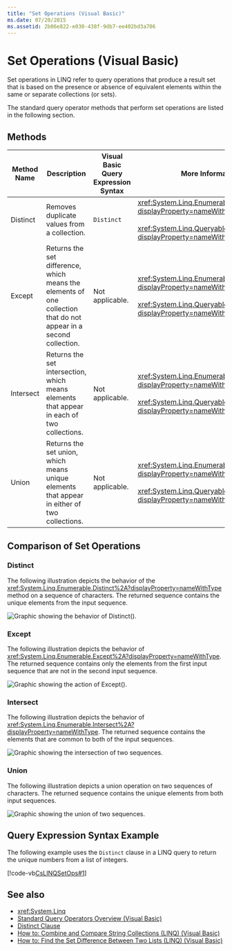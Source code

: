 ```yaml
---
title: "Set Operations (Visual Basic)"
ms.date: 07/20/2015
ms.assetid: 2b06e822-e030-438f-9db7-ee402bd3a706
---
```

# Set Operations (Visual Basic)
Set operations in LINQ refer to query operations that produce a result set that is based on the presence or absence of equivalent elements within the same or separate collections (or sets).  
  
 The standard query operator methods that perform set operations are listed in the following section.  
  
## Methods  
  
|Method Name|Description|Visual Basic Query Expression Syntax|More Information|  
|-----------------|-----------------|------------------------------------------|----------------------|  
|Distinct|Removes duplicate values from a collection.|`Distinct`|<xref:System.Linq.Enumerable.Distinct%2A?displayProperty=nameWithType><br /><br /> <xref:System.Linq.Queryable.Distinct%2A?displayProperty=nameWithType>|  
|Except|Returns the set difference, which means the elements of one collection that do not appear in a second collection.|Not applicable.|<xref:System.Linq.Enumerable.Except%2A?displayProperty=nameWithType><br /><br /> <xref:System.Linq.Queryable.Except%2A?displayProperty=nameWithType>|  
|Intersect|Returns the set intersection, which means elements that appear in each of two collections.|Not applicable.|<xref:System.Linq.Enumerable.Intersect%2A?displayProperty=nameWithType><br /><br /> <xref:System.Linq.Queryable.Intersect%2A?displayProperty=nameWithType>|  
|Union|Returns the set union, which means unique elements that appear in either of two collections.|Not applicable.|<xref:System.Linq.Enumerable.Union%2A?displayProperty=nameWithType><br /><br /> <xref:System.Linq.Queryable.Union%2A?displayProperty=nameWithType>|  
  
## Comparison of Set Operations  
  
### Distinct  
 The following illustration depicts the behavior of the <xref:System.Linq.Enumerable.Distinct%2A?displayProperty=nameWithType> method on a sequence of characters. The returned sequence contains the unique elements from the input sequence.  
  
 ![Graphic showing the behavior of Distinct&#40;&#41;.](../../../../csharp/programming-guide/concepts/linq/media/distinct.png "Distinct")  
  
### Except  
 The following illustration depicts the behavior of <xref:System.Linq.Enumerable.Except%2A?displayProperty=nameWithType>. The returned sequence contains only the elements from the first input sequence that are not in the second input sequence.  
  
 ![Graphic showing the action of Except&#40;&#41;.](../../../../csharp/programming-guide/concepts/linq/media/except.png "Except")  
  
### Intersect  
 The following illustration depicts the behavior of <xref:System.Linq.Enumerable.Intersect%2A?displayProperty=nameWithType>. The returned sequence contains the elements that are common to both of the input sequences.  
  
 ![Graphic showing the intersection of two sequences.](../../../../csharp/programming-guide/concepts/linq/media/intersect.png "Intersect")  
  
### Union  
 The following illustration depicts a union operation on two sequences of characters. The returned sequence contains the unique elements from both input sequences.  
  
 ![Graphic showing the union of two sequences.](../../../../csharp/programming-guide/concepts/linq/media/union.png "Union")  
  
## Query Expression Syntax Example  
 The following example uses the `Distinct` clause in a LINQ query to return the unique numbers from a list of integers.  
  
 [!code-vb[CsLINQSetOps#1](../../../../visual-basic/programming-guide/concepts/linq/codesnippet/VisualBasic/set-operations_1.vb)]  
  
## See also
- <xref:System.Linq>
- [Standard Query Operators Overview (Visual Basic)](../../../../visual-basic/programming-guide/concepts/linq/standard-query-operators-overview.md)
- [Distinct Clause](../../../../visual-basic/language-reference/queries/distinct-clause.md)
- [How to: Combine and Compare String Collections (LINQ) (Visual Basic)](../../../../visual-basic/programming-guide/concepts/linq/how-to-combine-and-compare-string-collections-linq.md)
- [How to: Find the Set Difference Between Two Lists (LINQ) (Visual Basic)](../../../../visual-basic/programming-guide/concepts/linq/how-to-find-the-set-difference-between-two-lists-linq.md)
